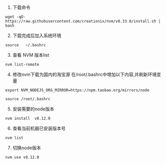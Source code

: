 

1. 下载命令

`wget -qO- https://raw.githubusercontent.com/creationix/nvm/v0.33.8/install.sh | bash
`

2. 下载完成后加入系统环境
 
`source   ~/.bashrc`
 
3. 查看 NVM 版本list

`nvm list-romote`
 
4. 修改nvm下载为国内的淘宝源
在/root/.bashrc中增加以下内容,并刷新环境变量

`export NVM_NODEJS_ORG_MIRROR=https://npm.taobao.org/mirrors/node`

`source /root/.bashrc`
 
5. 安装需要的node版本

`nvm install  v8.12.0`
 
6. 查看当前机器已安装版本号

`nvm list`
 
7. 切换node版本

`nvm use v8.12.0`